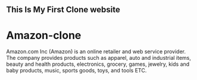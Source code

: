 ## This Is My First Clone website
<h1>Amazon-clone</h1> 
Amazon.com Inc (Amazon) is an online retailer and web service provider. 
The company provides products such as apparel, auto and industrial items, beauty and health products, electronics, grocery, games, jewelry, kids and baby products, music, sports goods, toys, and tools ETC.
